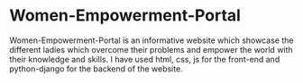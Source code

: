 # Women-Empowerment-Portal
Women-Empowerment-Portal is an informative website which showcase the different ladies which overcome their problems and empower the world with their knowledge and skills.
I have used html, css, js for the front-end and python-django for the backend of the website. 
